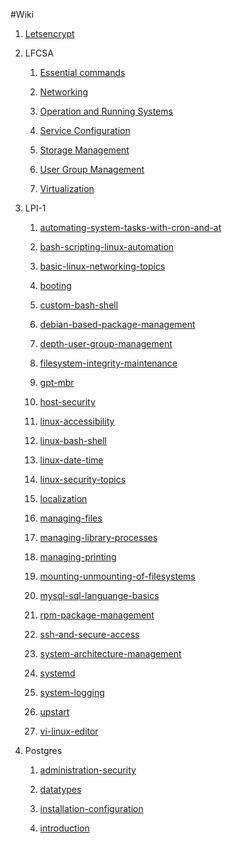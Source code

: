 #Wiki

1. [Letsencrypt](letsencrypt/letsencrypt)

2. LFCSA

    1. [Essential commands](lfcsa/essential-commands)
    
    2. [Networking](lfcsa/networking)
    
    3. [Operation and Running Systems](lfcsa/operation-running-systems)
    
    4. [Service Configuration](lfcsa/service-configuration)
    
    5. [Storage Management](lfcsa/storage-management)
    
    6. [User Group Management](lfcsa/user-group-management)
    
    7. [Virtualization](lfcsa/virtualization)

3. LPI-1

    1. [automating-system-tasks-with-cron-and-at](lpi1/automating-system-tasks-with-cron-and-at)

    2. [bash-scripting-linux-automation](lpi1/bash-scripting-linux-automation)

    3. [basic-linux-networking-topics](lpi1/basic-linux-networking-topics)

    4. [booting](lpi1/booting)

    5. [custom-bash-shell](lpi1/custom-bash-shell)

    6. [debian-based-package-management](lpi1/debian-based-package-management)

    9. [depth-user-group-management](lpi1/depth-user-group-management)

    10. [filesystem-integrity-maintenance](lpi1/filesystem-integrity-maintenance)

    11. [gpt-mbr](lpi1/gpt-mbr)

    12. [host-security](lpi1/host-security)

    13. [linux-accessibility](lpi1/linux-accessibility)

    14. [linux-bash-shell](lpi1/linux-bash-shell)

    15. [linux-date-time](lpi1/linux-date-time)

    16. [linux-security-topics](lpi1/linux-security-topics)

    17. [localization](lpi1/localization)

    18. [managing-files](lpi1/managing-files)

    19. [managing-library-processes](lpi1/managing-library-processes)

    20. [managing-printing](lpi1/managing-printing)

    21. [mounting-unmounting-of-filesystems](lpi1/mounting-unmounting-of-filesystems)

    22. [mysql-sql-languange-basics](lpi1/mysql-sql-languange-basics)

    23. [rpm-package-management](lpi1/rpm-package-management)

    24. [ssh-and-secure-access](lpi1/ssh-and-secure-access)

    25. [system-architecture-management](lpi1/system-architecture-management)

    26. [systemd](lpi1/systemd)

    27. [system-logging](lpi1/system-logging)

    28. [upstart](lpi1/upstart)

    29. [vi-linux-editor](lpi1/vi-linux-editor)

4. Postgres

    1. [administration-security](postgres/administration-security)

    2. [datatypes](postgres/datatypes)

    3. [installation-configuration](postgres/installation-configuration)

    4. [introduction](postgres/introduction)
